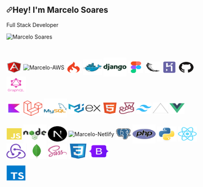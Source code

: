 <h2><a id="user-content-oiii-eu-sou-o-marcelo-soares" class="anchor" aria-hidden="true" href="#"><svg class="octicon octicon-link" viewBox="0 0 16 16" version="1.1" width="16" height="16" aria-hidden="true"><path fill-rule="evenodd" d="M7.775 3.275a.75.75 0 001.06 1.06l1.25-1.25a2 2 0 112.83 2.83l-2.5 2.5a2 2 0 01-2.83 0 .75.75 0 00-1.06 1.06 3.5 3.5 0 004.95 0l2.5-2.5a3.5 3.5 0 00-4.95-4.95l-1.25 1.25zm-4.69 9.64a2 2 0 010-2.83l2.5-2.5a2 2 0 012.83 0 .75.75 0 001.06-1.06 3.5 3.5 0 00-4.95 0l-2.5 2.5a3.5 3.5 0 004.95 4.95l1.25-1.25a.75.75 0 00-1.06-1.06l-1.25 1.25a2 2 0 01-2.83 0z"></path></svg></a>Hey! I'm Marcelo Soares</h2>
<p>Full Stack Developer</p>

![Marcelo Soares](https://github-readme-stats.vercel.app/api?username=marcelosoares-dev&show_icons=true&theme=radical)

##

<div><br>

  <img align="center" alt="Marcelo-Angular" height="30" width="40" src="https://github.com/devicons/devicon/blob/master/icons/angularjs/angularjs-original.svg" style="max-width:100%;">

   <img align="center" alt="Marcelo-AWS" height="30" width="40" src="https://cdn.jsdelivr.net/gh/devicons/devicon@latest/icons/amazonwebservices/amazonwebservices-plain-wordmark.svg" style="max-width:100%;">

   <img align="center" alt="Marcelo-Codeigniter" height="30" width="40" src="https://github.com/devicons/devicon/blob/master/icons/codeigniter/codeigniter-plain.svg" style="max-width:100%;">

   <img align="center" alt="Marcelo-Docker" height="40" width="50" src="https://github.com/devicons/devicon/blob/master/icons/docker/docker-original.svg" style="max-width:100%;">

   <img align="center" alt="Marcelo-Django" height="50" width="60" src="https://github.com/devicons/devicon/blob/master/icons/django/django-plain-wordmark.svg" style="max-width:100%;">

  <img align="center" alt="Marcelo-Figma" height="30" width="40" src="https://github.com/devicons/devicon/blob/master/icons/figma/figma-original.svg" style="max-width:100%;">

  <img align="center" alt="Marcelo-Flask" height="30" width="40" src="https://github.com/devicons/devicon/blob/master/icons/flask/flask-original.svg" style="max-width:100%;">

   <img align="center" alt="Marcelo-Heroku" height="30" width="40" src="https://github.com/devicons/devicon/blob/master/icons/heroku/heroku-plain.svg" style="max-width:100%;">

   <img align="center" alt="Marcelo-GitHub" height="30" width="40" src="https://github.com/devicons/devicon/blob/master/icons/github/github-original.svg" style="max-width:100%;">

  <img align="center" alt="Marcelo-Graphql" height="40" width="50" src="https://github.com/devicons/devicon/blob/master/icons/graphql/graphql-plain-wordmark.svg" style="max-width:100%;">

 
<br>
<br>

 <img align="center" alt="Marcelo-Kotlin" height="30" width="40" src="https://github.com/devicons/devicon/blob/master/icons/kotlin/kotlin-original.svg" style="max-width:100%;">

  <img align="center" alt="Marcelo-Laravel" height="40" width="50" src="https://github.com/devicons/devicon/blob/master/icons/laravel/laravel-original.svg" style="max-width:100%;">


<img align="center" alt="Marcelo-Mysql" height="50" width="60" src="https://github.com/devicons/devicon/blob/master/icons/mysql/mysql-original-wordmark.svg" style="max-width:100%;">

<img align="center" alt="Marcelo-MUI" height="30" width="40" src="https://github.com/devicons/devicon/blob/master/icons/materialui/materialui-original.svg" style="max-width:100%;">

 <img align="center" alt="Marcelo-Express" height="30" width="40" src="https://github.com/devicons/devicon/blob/master/icons/express/express-original.svg" style="max-width:100%;">

<img align="center" alt="Marcelo-HTML" height="30" width="40" src="https://github.com/devicons/devicon/blob/master/icons/html5/html5-original.svg" style="max-width:100%;">

<img align="center" alt="Marcelo-JEST" height="30" width="40" src="https://github.com/devicons/devicon/blob/master/icons/jest/jest-plain.svg" style="max-width:100%;">

<img align="center" alt="Marcelo-Tailwindcss" height="30" width="40" src="https://github.com/devicons/devicon/blob/master/icons/tailwindcss/tailwindcss-original.svg" style="max-width:100%;">

<img align="center" alt="Marcelo-Vercel" height="30" width="40" src="https://github.com/devicons/devicon/blob/master/icons/vercel/vercel-line.svg" style="max-width:100%;">

<img align="center" alt="Marcelo-Vue" height="30" width="40" src="https://github.com/devicons/devicon/blob/master/icons/vuejs/vuejs-original.svg" style="max-width:100%;">

<br>
<br>

<img align="center" alt="Marcelo-JavaScript" height="30" width="40" src="https://github.com/devicons/devicon/blob/master/icons/javascript/javascript-plain.svg" style="max-width:100%;">

<img align="center" alt="Marcelo-Node" height="50" width="60" src="https://github.com/devicons/devicon/blob/master/icons/nodejs/nodejs-original-wordmark.svg" style="max-width:100%;">

<img align="center" alt="Marcelo-Next" height="40" width="50" src="https://github.com/devicons/devicon/blob/master/icons/nextjs/nextjs-original.svg" style="max-width:100%;">


<img align="center" alt="Marcelo-Netlify" height="40" width="50" src="https://cdn.jsdelivr.net/gh/devicons/devicon@latest/icons/netlify/netlify-original.svg" style="max-width:100%;">

<img align="center" alt="Marcelo-Postgres" height="30" width="40" src="https://github.com/devicons/devicon/blob/master/icons/postgresql/postgresql-original.svg" style="max-width:100%;">

<img align="center" alt="Marcelo-PHP" height="50" width="60" src="https://github.com/devicons/devicon/blob/master/icons/php/php-original.svg" style="max-width:100%;">

<img align="center" alt="Marcelo-Python" height="40" width="50" src="https://github.com/devicons/devicon/blob/master/icons/python/python-original.svg" style="max-width:100%;">

<img align="center" alt="Marcelo-React" height="40" width="50" src="https://github.com/devicons/devicon/blob/master/icons/react/react-original.svg" style="max-width:100%;">

<img align="center" alt="Marcelo-Redux" height="40" width="50" src="https://github.com/devicons/devicon/blob/master/icons/redux/redux-original.svg" style="max-width:100%;">

<img align="center" alt="Marcelo-Mongo" height="40" width="50" src="https://github.com/devicons/devicon/blob/master/icons/mongodb/mongodb-original.svg" style="max-width:100%;">

<img align="center" alt="Marcelo-Sass" height="40" width="50" src="https://github.com/devicons/devicon/blob/master/icons/sass/sass-original.svg" style="max-width:100%;">

<img align="center" alt="Marcelo-Css" height="40" width="50" src="https://github.com/devicons/devicon/blob/master/icons/css3/css3-original.svg" style="max-width:100%;">

<img align="center" alt="Marcelo-Bootstrap" height="40" width="50" src="https://github.com/devicons/devicon/blob/master/icons/bootstrap/bootstrap-original.svg" style="max-width:100%;">

<br>
<br>

<img align="center" alt="Marcelo-TypeScript" height="40" width="50" src="https://github.com/devicons/devicon/blob/master/icons/typescript/typescript-original.svg" style="max-width:100%;">

##
